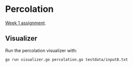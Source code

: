 # Percolation

[Week 1 assignment](http://coursera.cs.princeton.edu/algs4/assignments/percolation.html).

## Visualizer

Run the percolation visualizer with:

```bash
go run visualizer.go percolation.go testdata/input8.txt
```